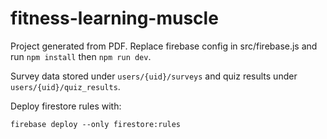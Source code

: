 # fitness-learning-muscle

Project generated from PDF. Replace firebase config in src/firebase.js and run `npm install` then `npm run dev`.

Survey data stored under `users/{uid}/surveys` and quiz results under `users/{uid}/quiz_results`.

Deploy firestore rules with:
```
firebase deploy --only firestore:rules
```
